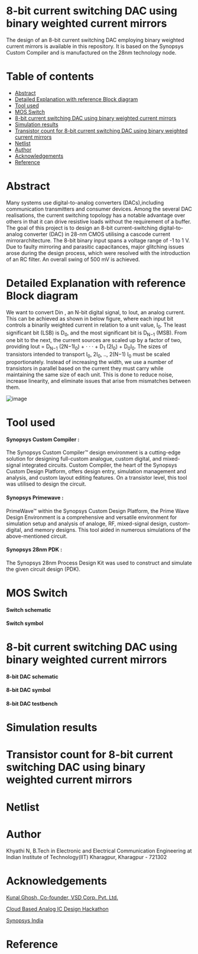 # 8-bit current switching DAC using binary weighted current mirrors
The design of an 8-bit current switching DAC employing binary weighted current mirrors is available in this repository. It is based on the Synopsys Custom Compiler and is manufactured on the 28nm technology node.

# Table of contents
- [Abstract]()
- [Detailed Explanation with reference Block diagram]()
- [Tool used]()
- [MOS Switch]()
- [8-bit current switching DAC using binary weighted current mirrors]() 
- [Simulation results]()
- [Transistor count for 8-bit current switching DAC using binary weighted current mirrors]()
- [Netlist]()
- [Author]()
- [Acknowledgements]()
- [Reference]()

# Abstract
Many systems use digital-to-analog converters (DACs),including communication transmitters and consumer devices. 
Among the several DAC realisations, the current switching topology has a notable advantage over others in
that it can drive resistive loads without the requirement of a buffer. The goal of this project is to design 
an 8-bit current-switching digital-to-analog converter (DAC) in 28-nm CMOS utilising a cascode current mirrorarchitecture. 
The 8-bit binary input spans a voltage range of -1 to 1 V. Due to faulty mirroring and parasitic capacitances, 
major glitching issues arose during the design process, which were resolved with the introduction of an RC filter. 
An overall swing of 500 mV is achieved. 

# Detailed Explanation with reference Block diagram

We want to convert Din , an N-bit digital signal, to
Iout, an analog current. This can be achieved as shown
in below figure, where each input bit controls a binarily
weighted current in relation to a unit value, I<sub>0</sub>. The least
significant bit (LSB) is D<sub>0</sub>, and the most significant bit
is D<sub>N−1</sub> (MSB). From one bit to the next, the current
sources are scaled up by a factor of two, providing
Iout = D<sub>N−1</sub> (2N−1I<sub>0</sub>) + · · · + D<sub>1</sub> (2I<sub>0</sub>) + D<sub>0</sub>I<sub>0</sub>.
The sizes of transistors intended to transport I<sub>0</sub>, 2I<sub>0</sub>,
.., 2(N−1) I<sub>0</sub> must be scaled proportionately. Instead of
increasing the width, we use a number of transistors
in parallel based on the current they must carry while
maintaining the same size of each unit. This is done to
reduce noise, increase linearity, and eliminate issues that
arise from mismatches between them.

![image](https://user-images.githubusercontent.com/75198926/155963000-abb5aeec-7a3d-4309-b4b1-5d0aedf99b53.png)

# Tool used
#### Synopsys Custom Compiler : 
The Synopsys Custom Compiler™ design environment is a cutting-edge solution for designing full-custom analogue, custom digital, and mixed-signal integrated circuits. 
Custom Compiler, the heart of the Synopsys Custom Design Platform, offers design entry, simulation management and analysis, and custom 
layout editing features. On a transistor level, this tool was utilised to design the circuit.

#### Synopsys Primewave :  
PrimeWave™ within the Synopsys Custom Design Platform, the Prime Wave Design Environment is a comprehensive and versatile environment for simulation setup and analysis 
of analoge, RF, mixed-signal design, custom-digital, and memory designs. This tool aided in numerous simulations of the above-mentioned circuit.

#### Synopsys 28nm PDK :  
The Synopsys 28nm Process Design Kit was used to construct and simulate the given circuit design (PDK).

# MOS Switch

#### Switch schematic

#### Switch symbol

# 8-bit current switching DAC using binary weighted current mirrors

#### 8-bit DAC schematic

#### 8-bit DAC symbol

#### 8-bit DAC testbench

# Simulation results

# Transistor count for 8-bit current switching DAC using binary weighted current mirrors

# Netlist

# Author 

Khyathi N, B.Tech in Electronic and Electrical Communication Engineering at Indian Institute of Technology(IIT) Kharagpur, Kharagpur - 721302

# Acknowledgements
[Kunal Ghosh, Co-founder, VSD Corp. Pvt. Ltd.](https://www.linkedin.com/in/kunal-ghosh-vlsisystemdesign-com-28084836/)

[Cloud Based Analog IC Design Hackathon](https://www.iith.ac.in/events/2022/02/15/Cloud-Based-Analog-IC-Design-Hackathon/)

[Synopsys India](https://www.synopsys.com/)

# Reference


